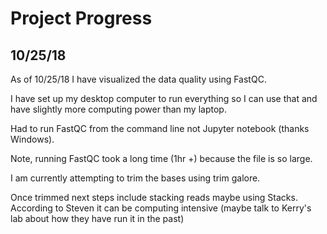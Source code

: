 # Project Progress
## 10/25/18
As of 10/25/18 I have visualized the data quality using FastQC.

I have set up my desktop computer to run everything so I can use that and have slightly more computing power than my laptop.

Had to run FastQC from the command line not Jupyter notebook (thanks Windows).

Note, running FastQC took a long time (1hr +) because the file is so large. 

I am currently attempting to trim the bases using trim galore.

Once trimmed next steps include stacking reads maybe using Stacks. According to Steven it can be computing intensive (maybe talk to Kerry's lab about how they have run it in the past)